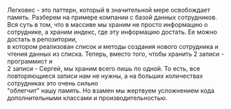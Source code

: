 Легковес - это паттерн, который в значительной мере освобождает память. Разберем на примере компании с базой данных сотрудников.       
Вся суть в том, что в массиве мы храним не просто информацию о сотруднике, а храним индекс, где эту информацию достать. Ее можно достать в репозитории,  
в котором реализован список и методы создания нового сотрудника и чтения данных из списка. Теперь, вместо того, чтобы хранить 2 записи - программист и  
2 записи - Сергей, мы храним всего лишь по одной. То есть, все повторяющиеся записи нам не нужны, а на больших количествах сотрудниках это очень сильно  
"облегчит" нашу память. Но взамен мы жертвуем усложнением кода дополнительными классами и производительностью.
